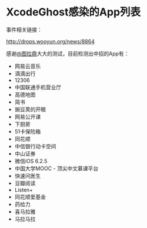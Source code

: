 # XcodeGhost感染的App列表
事件相关链接：

http://drops.wooyun.org/news/8864

感谢[@图拉鼎](http://weibo.com/tualatrix?from=feed&loc=at&nick=%E5%9B%BE%E6%8B%89%E9%BC%8E)大大的测试，目前检测出中招的App有：

* 网易云音乐
* 滴滴出行
* 12306
* 中国联通手机营业厅
* 高德地图
* 简书
* 豌豆荚的开眼
* 网易公开课
* 下厨房
* 51卡保险箱
* 同花顺
* 中信银行动卡空间
* 中山证券
* 微信iOS 6.2.5 
* 中国大学MOOC - 顶尖中文慕课平台
* 快速问医生
* 豆瓣阅读
* Listen+
* 同花顺爱基金
* 药给力
* 喜马拉雅
* 马拉马拉
